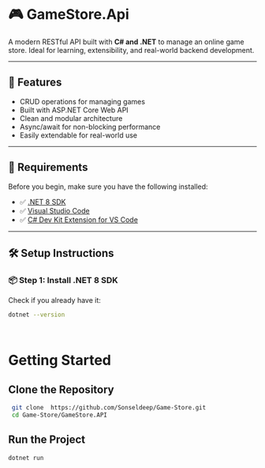 # 🎮 GameStore.Api

A modern RESTful API built with **C# and .NET** to manage an online game store. Ideal for learning, extensibility, and real-world backend development.

---

## 🚀 Features

- CRUD operations for managing games
- Built with ASP.NET Core Web API
- Clean and modular architecture
- Async/await for non-blocking performance
- Easily extendable for real-world use

---

## 🧰 Requirements

Before you begin, make sure you have the following installed:

- ✅ [.NET 8 SDK](https://dotnet.microsoft.com/en-us/download/dotnet/8.0)
- ✅ [Visual Studio Code](https://code.visualstudio.com/)
- ✅ [C# Dev Kit Extension for VS Code](https://marketplace.visualstudio.com/items?itemName=ms-dotnettools.csdevkit)

---

## 🛠️ Setup Instructions

### 📦 Step 1: Install .NET 8 SDK

Check if you already have it:

```bash
dotnet --version




```
# Getting Started

##  Clone the Repository

```bash
 git clone  https://github.com/Sonseldeep/Game-Store.git
 cd Game-Store/GameStore.API
 ```

## Run the Project
 
 ```bash
 dotnet run
 ```


